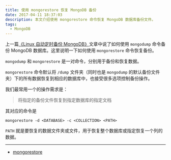 ```yaml
---
title: 使用 mongorestore 恢复 MongoDB 备份
date: 2017-04-11 18:37:03
description: 本文介绍使用 mongorestore 命令恢复 MongoDB 数据库备份文件。
tags:
  - MongoDB
---
```


上一篇[《Linux 自动定时备份 MongoDB》](https://brickyang.github.io/2017/03/02/Linux-%E8%87%AA%E5%8A%A8%E5%A4%87%E4%BB%BD-MongoDB/)文章中说了如何使用 `mongodump` 命令备份 MongoDB 数据库。这里说明一下如何使用 `mongorestore` 命令恢复备份。

`mongodump` 和 `mongorestore` 是一对命令，分别用于备份和恢复数据。

`mongorestore` 命令默认将 `/dump` 文件夹（同时也是 `mongodump` 的默认备份文件夹）下的所有数据恢复到相应的数据库中，也接受很多选项控制备份操作。

我们最常用一个的操作需求是：

> 将指定的备份文件恢复到指定数据库的指定文档

其对应的命令是

```
mongorestore -d <DATABASE> -c <COLLECTION> <PATH>
```

`PATH` 就是要恢复的数据文件夹或文件，用于恢复整个数据库或指定恢复一个列的数据。

***

- [mongorestore](https://docs.mongodb.com/manual/reference/program/mongorestore/)